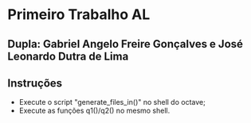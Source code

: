 # Primeiro Trabalho AL

## Dupla: Gabriel Angelo Freire Gonçalves e José Leonardo Dutra de Lima

## Instruções 

* Execute o script "generate_files_in()" no shell do octave;
* Execute as funções q1()/q2() no mesmo shell.



